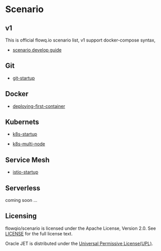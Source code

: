 # Scenario 

## v1 
   
   This is official flowq.io scenario list, v1 support docker-compose syntax,


 *  [scenario develop guide](https://github.com/flowqio/scenario/blob/master/guide.md)


## Git
   
   * [git-startup](https://github.com/flowqio/scenario/tree/master/git-startup)
   

## Docker
   
   * [deploying-first-container](https://github.com/flowqio/scenario/deploying-first-container)

## Kubernets

   * [k8s-startup](https://github.com/flowqio/scenario/k8s-startup)
   
   * [k8s-multi-node](https://github.com/flowqio/scenario/k8s-multi-node)

	

##  Service Mesh

   * [istio-startup](https://github.com/flowqio/scenario/istio-startup)


##  Serverless

   coming soon ...



## Licensing
flowqio/scenario is licensed under the Apache License, Version 2.0. See [LICENSE](https://github.com/flowqio/scenario/blob/master/LICENSE) for the full license text.

Oracle JET is distributed under the [Universal Permissive License(UPL)](https://opensource.org/licenses/UPL).

